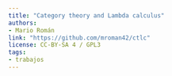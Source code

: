 ```yaml
---
title: "Category theory and Lambda calculus"
authors:
- Mario Román
link: "https://github.com/mroman42/ctlc"
license: CC-BY-SA 4 / GPL3
tags:
- trabajos
---
```

